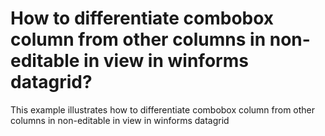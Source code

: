 # How to differentiate combobox column from other columns in non-editable in view in winforms datagrid?
This example illustrates how to differentiate combobox column from other columns in non-editable in view in winforms datagrid

